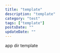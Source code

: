 ```yaml
---
title: "template"
description: "template"
category: "test"
tags: ["template"]
postsDate: ""
updateDate: ""
---
```


app dir template
